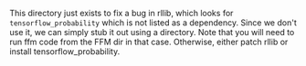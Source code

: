 This directory just exists to fix a bug in rllib, which looks for `tensorflow_probability` which is not listed as a dependency. Since we don't use it, we can simply stub it out using a directory. Note that you will need to run ffm code from the FFM dir in that case. Otherwise, either patch rllib or install tensorflow_probability.
